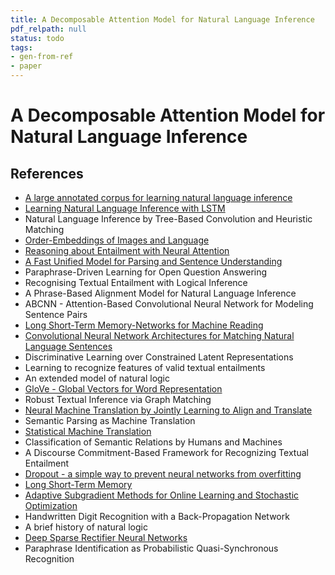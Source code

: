 ```yaml
---
title: A Decomposable Attention Model for Natural Language Inference
pdf_relpath: null
status: todo
tags:
- gen-from-ref
- paper
---
```


# A Decomposable Attention Model for Natural Language Inference

## References

- [A large annotated corpus for learning natural language inference](./a-large-annotated-corpus-for-learning-natural-language-inference.md)
- [Learning Natural Language Inference with LSTM](./learning-natural-language-inference-with-lstm.md)
- Natural Language Inference by Tree-Based Convolution and Heuristic Matching
- [Order-Embeddings of Images and Language](./order-embeddings-of-images-and-language.md)
- [Reasoning about Entailment with Neural Attention](./reasoning-about-entailment-with-neural-attention.md)
- [A Fast Unified Model for Parsing and Sentence Understanding](./a-fast-unified-model-for-parsing-and-sentence-understanding.md)
- Paraphrase-Driven Learning for Open Question Answering
- Recognising Textual Entailment with Logical Inference
- A Phrase-Based Alignment Model for Natural Language Inference
- ABCNN - Attention-Based Convolutional Neural Network for Modeling Sentence Pairs
- [Long Short-Term Memory-Networks for Machine Reading](./long-short-term-memory-networks-for-machine-reading.md)
- [Convolutional Neural Network Architectures for Matching Natural Language Sentences](./convolutional-neural-network-architectures-for-matching-natural-language-sentences.md)
- Discriminative Learning over Constrained Latent Representations
- Learning to recognize features of valid textual entailments
- An extended model of natural logic
- [GloVe - Global Vectors for Word Representation](./glove-global-vectors-for-word-representation.md)
- Robust Textual Inference via Graph Matching
- [Neural Machine Translation by Jointly Learning to Align and Translate](./neural-machine-translation-by-jointly-learning-to-align-and-translate.md)
- Semantic Parsing as Machine Translation
- [Statistical Machine Translation](./statistical-machine-translation.md)
- Classification of Semantic Relations by Humans and Machines
- A Discourse Commitment-Based Framework for Recognizing Textual Entailment
- [Dropout - a simple way to prevent neural networks from overfitting](./dropout-a-simple-way-to-prevent-neural-networks-from-overfitting.md)
- [Long Short-Term Memory](./long-short-term-memory.md)
- [Adaptive Subgradient Methods for Online Learning and Stochastic Optimization](./adaptive-subgradient-methods-for-online-learning-and-stochastic-optimization.md)
- Handwritten Digit Recognition with a Back-Propagation Network
- A brief history of natural logic
- [Deep Sparse Rectifier Neural Networks](./deep-sparse-rectifier-neural-networks.md)
- Paraphrase Identification as Probabilistic Quasi-Synchronous Recognition
